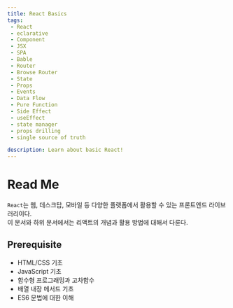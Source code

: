 ```yaml
---
title: React Basics
tags: 
 - React
 - eclarative
 - Component
 - JSX
 - SPA
 - Bable
 - Router
 - Browse Router
 - State
 - Props
 - Events
 - Data Flow
 - Pure Function
 - Side Effect
 - useEffect
 - state manager
 - props drilling
 - single source of truth

description: Learn about basic React!
---
```



# Read Me
`React`는 웹, 데스크탑, 모바일 등 다양한 플랫폼에서 활용할 수 있는 프론트엔드 라이브러리이다.  
이 문서와 하위 문서에서는 리액트의 개념과 활용 방법에 대해서 다룬다.  

## Prerequisite
- HTML/CSS 기초
- JavaScript 기초
- 함수형 프로그래밍과 고차함수
- 배열 내장 메서드 기초
- ES6 문법에 대한 이해